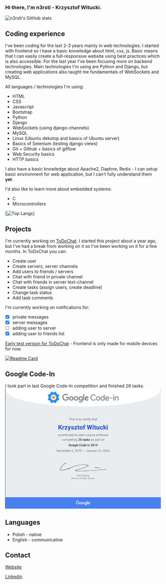 ### Hi there, I'm **n3rsti** - Krzysztof Witucki. 

![n3rsti's GitHub stats](https://github-readme-stats.vercel.app/api?username=n3rsti&show_icons=true&theme=dark&count_private=true)

## Coding experience
I've been coding for the last 2-3 years mainly in web technologies. I started with frontend so I have a basic knowledge about html, css, js. Basic means that I can easily create a full-responsive website using best practices which is also accessible. For the last year I've been focusing more on backend technologies. Main technologies I'm using are Python and Django, but creating web applications also taught me fundamentals of WebSockets and MySQL.

All languages / technologies I'm using:
- HTML
- CSS
- Javascript
- Bootstrap
- Python
- Django
- WebSockets (using django-channels)
- MySQL
- Linux (Ubuntu dekstop and basics of Ubuntu server)
- Basics of Selenium (testing django views)
- Git + Github + basics of gitflow
- Web Security basics
- HTTP basics

I also have a basic knowledge about Apache2, Daphne, Redis - I can setup basic environment for web application, but I can't fully understand them **yet**.

I'd also like to learn more about embedded systems:
- C
- Microcontrollers

[![Top Langs](https://github-readme-stats.vercel.app/api/top-langs/?username=n3rsti&layout=compact&theme=dark)]

## Projects
I'm currently working on [ToDoChat](https://github.com/n3rsti/ToDoChat). I started this project about a year ago, but I've had a break from working on it so I've been working on it for a few months. In ToDoChat you can:
- Create user
- Create servers, server channels
- Add users to friends / servers
- Chat with friend in private channel
- Chat with friends in server text-channel
- Create tasks (assign users, create deadline)
- Change task status
- Add task comments

I'm currently working on notifications for:
- [x] private messages
- [x] server messages
- [ ] adding user to server
- [x] adding user to friends list

[Early test version for ToDoChat](http://tdchat.net) - Frontend is only made for mobile devices for now.

[![Readme Card](https://github-readme-stats.vercel.app/api/pin/?username=n3rsti&repo=ToDoChat&theme=dark)](https://github.com/n3rsti/ToDoChat)

## Google Code-In
I took part in last Google Code-In competition and finished 26 tasks.
<img src="https://raw.githubusercontent.com/n3rsti/n3rsti/main/gci.png" alt="GCI Certificate">

## Languages
* Polish - native
* English - communicative

## Contact
[Website](https://kwitucki.netlify.app/)

[Linkedin](https://www.linkedin.com/in/kwitucki/)
